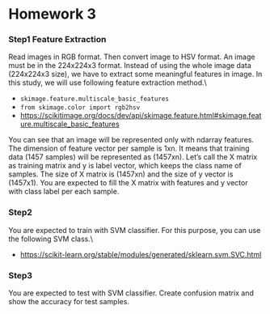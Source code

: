 # Homework 3

### Step1 Feature Extraction

Read images in RGB format. Then convert image to HSV format. An image must be in the 224x224x3 format. Instead of using the whole image data (224x224x3 size), we have to extract some meaningful features in image. In this study, we will use following feature extraction method.\
- `skimage.feature.multiscale_basic_features`
- `from skimage.color import rgb2hsv`
- <https://scikitimage.org/docs/dev/api/skimage.feature.html#skimage.feature.multiscale_basic_features>

You can see that an image will be represented only with ndarray features. The dimension of feature vector per sample is 1xn. It means that training data (1457 samples) will be represented as (1457xn). Let’s call the X matrix as training matrix and y is label vector, which keeps the class name of samples. The size of X matrix is (1457xn) and the size of y vector is (1457x1). You are expected to fill the X matrix with features and y vector with class label per each sample.

### Step2

You are expected to train with SVM classifier. For this purpose, you can use the following SVM class.\

- <https://scikit-learn.org/stable/modules/generated/sklearn.svm.SVC.html>

### Step3

You are expected to test with SVM classifier. Create confusion matrix and show the accuracy for test samples.
